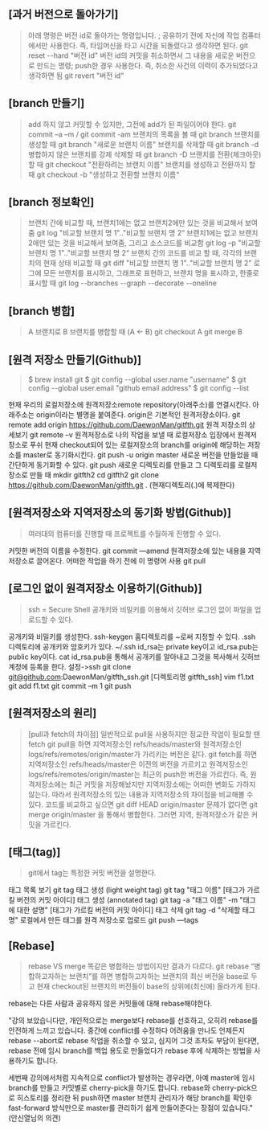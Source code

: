 ## [과거 버전으로 돌아가기]
> 아래 명령은 버전 id로 돌아가는 명령입니다. ; 공유하기 전에 자신에 작업 컴퓨터에서만 사용한다.
즉, 타임머신을 타고 시간을 되돌렸다고 생각하면 된다.
    git reset --hard "버전 id" 
버전 id의 커밋을 취소하면서 그 내용을 새로운 버전으로 만드는 명령; push한 경우 사용한다.
즉, 취소한 사건의 이력이 추가되었다고 생각하면 됨
    git revert "버전 id“

## [branch 만들기]
> add 하지 않고 커밋할 수 있지만, 그전에 add가 된 파일이어야 한다.
    git commit –a –m / git commit -am
브랜치의 목록을 볼 때
    git branch
브랜치를 생성할 때 
    git branch "새로운 브랜치 이름"
브랜치를 삭제할 때
    git branch -d
병합하지 않은 브랜치를 강제 삭제할 때 
    git branch -D
브랜치를 전환(체크아웃)할 때
    git checkout "전환하려는 브랜치 이름"
브랜치를 생성하고 전환까지 할 때 
    git checkout -b "생성하고 전환할 브랜치 이름“

## [branch 정보확인]
> 브랜치 간에 비교할 때, 브랜치1에는 없고 브랜치2에만 있는 것을 비교해서 보여줌
    git log "비교할 브랜치 명 1".."비교할 브랜치 명 2“
브랜치1에는 없고 브랜치2에만 있는 것을 비교해서 보여줌, 그리고 소스코드를 비교함
    git log –p "비교할 브랜치 명 1".."비교할 브랜치 명 2“
브랜치 간의 코드를 비교 할 때, 각각의 브랜치의 현재 상태 비교할 때 
    git diff "비교할 브랜치 명 1".."비교할 브랜치 명 2"
로그에 모든 브랜치를 표시하고, 그래프로 표현하고, 브랜치 명을 표시하고, 한줄로 표시할 때 
    git log --branches --graph --decorate --oneline

## [branch 병합]
> A 브랜치로 B 브랜치를 병합할 때 (A ← B)
    git checkout A
    git merge B

## [원격 저장소 만들기(Github)]
> $ brew install git
$ git config --global user.name "username"
$ git config --global user.email "github email address"
$ git config --list

현재 우리의 로컬저장소에 원격저장소remote repository(아래주소)를 연결시킨다. 아래주소는 origin이라는 별명을 붙여준다. origin은 기본적인 원격저장소이다.
    git remote add origin https://github.com/DaewonMan/gitfth.git
원격 저장소의 상세보기
    git remote –v
원격저장소로 나의 작업을 보낼 때 로컬저장소 입장에서 원격저장소로 푸쉬
현재 checkout되어 있는 로컬저장소의 branch를 origin에 해당하는 저장소를 master로 동기화시킨다.
    git push -u origin master
새로운 버전을 만들었을 때 간단하게 동기화할 수 있다.
    git push
새로운 디렉토리를 만들고 그 디렉토리를 로컬저장소로 만들 때
    mkdir gitfth2
    cd gitfth2
    git clone https://github.com/DaewonMan/gitfth.git . (현재디렉토리(.)에 복제한다)

## [원격저장소와 지역저장소의 동기화 방법(Github)]
> 여러대의 컴퓨터를 진행할 때 프로젝트를 수월하게 진행할 수 있다.

커밋한 버전의 이름을 수정한다.
    git commit —amend
원격저장소에 있는 내용을 지역저장소로 끌어온다. 어떠한 작업을 하기 전에 이 명령어 사용
    git pull

## [로그인 없이 원격저장소 이용하기(Github)]
> ssh = Secure Shell
공개키와 비밀키를 이용해서 깃허브 로그인 없이 파일을 업로드할 수 있다.

공개키와 비밀키를 생성한다.
    ssh-keygen
홈디렉토리를 ~로써 지정할 수 있다. .ssh디렉토리에 공개키와 암호키가 있다.
    ~/.ssh
id_rsa는 private key이고 id_rsa.pub는 public key이다. 
cat id_rsa.pub을 통해서 공개키를 알아내고 그것을 복사해서 깃허브 계정에 등록을 한다. 설정->ssh
    git clone git@github.com:DaewonMan/gitfth_ssh.git [디렉토리명 gitfth_ssh]
    vim f1.txt
    git add f1.txt
    git commit –m 1
    git push

## [원격저장소의 원리]
> [pull과 fetch의 차이점]
일반적으로 pull을 사용하지만 정교한 작업이 필요할 땐 fetch
git pull을 하면 지역저장소인 refs/heads/master와 원격저장소인 logs/refs/remotes/origin/master가 가리키는 버전은 같다.
git fetch를 하면 지역저장소인 refs/heads/master은 이전의 버전을 가르키고 원격저장소인 logs/refs/remotes/origin/master는 최근의 push한 버전을 가르킨다.
즉, 원격저장소에는 최근 커밋을 저장해놨지만 지역저장소에는 어떠한 변화도 가하지 않는다.
따라서 원격저장소의 있는 내용과 지역저장소의 차이점을 비교해볼 수 있다.
코드를 비교하고 싶으면
    git diff HEAD origin/master
문제가 없다면
    git merge origin/master
을 통해서 병합한다. 그러면 지역, 원격저장소가 같은 커밋을 가르킨다.

## [태그(tag)]
> git에서 tag는 특정한 커밋 버전을 설명한다.

태그 목록 보기
    git tag
태그 생성 (light weight tag)
    git tag "태그 이름" [태그가 가르킬 버전의 커밋 아이디]
태그 생성 (annotated tag)
    git tag -a "태그 이름" -m "태그에 대한 설명" [태그가 가르킬 버전의 커밋 아이디]
태그 삭제
    git tag -d "삭제할 태그명"
로컬에서 만든 태그를 원격 저장소로 업로드
    git push —tags

## [Rebase]
> rebase VS merge
똑같은 병합하는 방법이지만 결과가 다르다.
git rebase “병합하고자하는 브랜치”를 하면 병합하고자하는 브랜치의 최신 버전을 base로 두고 현재 checkout된 브랜치의 버전들이 base의 상위에(최신에) 올라가게 된다.

rebase는 다른 사람과 공유하지 않은 커밋들에 대해 rebase해야한다.

"강의 보았습니다만, 개인적으로는 merge보다 rebase를 선호하고, 오히려 rebase를 안전하게 느끼고 있습니다. 중간에 conflict를 수정하다 어려움을 만나도 언제든지 rebase --abort로 rebase 작업을 취소할 수 있고, 심지어 그것 조차도 부담이 된다면, rebase 전에 임시 branch를 백업 용도로 만들었다가 rebase 후에 삭제하는 방법을 사용하기도 합니다.

세번째 강의에서처럼 지속적으로 conflict가 발생하는 경우라면, 아예 master에 임시 branch를 만들고 커밋별로 cherry-pick을 하기도 합니다.
rebase와 cherry-pick으로 히스토리를 정리한 뒤 push하면 master 브랜치 관리자가 해당 branch를 확인후 fast-forward 방식만으로 master를 관리하기 쉽게 만들어준다는 장점이 있습니다." (안신열님의 의견)